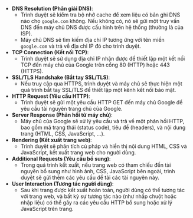 - **DNS Resolution (Phân giải DNS)**:
    - Trình duyệt sẽ kiểm tra bộ nhớ cache để xem liệu có bản ghi DNS nào cho `google.com` không. Nếu không có, nó sẽ gửi một truy vấn DNS đến máy chủ DNS được cấu hình trên hệ thống (thường là của ISP).
    - Máy chủ DNS sẽ tìm kiếm địa chỉ IP tương ứng với tên miền `google.com` và trả về địa chỉ IP đó cho trình duyệt.
- **TCP Connection (Kết nối TCP)**:
    - Trình duyệt sẽ sử dụng địa chỉ IP nhận được để thiết lập một kết nối TCP đến máy chủ của Google trên cổng 80 (HTTP) hoặc 443 (HTTPS).
- **SSL/TLS Handshake (Bắt tay SSL/TLS)**:
    - Nếu truy cập qua HTTPS, trình duyệt và máy chủ sẽ thực hiện một quá trình bắt tay SSL/TLS để thiết lập một kênh kết nối bảo mật.
- **HTTP Request (Yêu cầu HTTP)**:
    - Trình duyệt sẽ gửi một yêu cầu HTTP GET đến máy chủ Google để yêu cầu tài nguyên trang chủ của Google.
- **Server Response (Phản hồi từ máy chủ)**:
    - Máy chủ của Google sẽ xử lý yêu cầu và trả về một phản hồi HTTP, bao gồm mã trạng thái (status code), tiêu đề (headers), và nội dung trang (HTML, CSS, JavaScript, ...).
- **Rendering (Kết xuất trang web)**:
    - Trình duyệt sẽ phân tích cú pháp và hiển thị nội dung HTML, CSS và JavaScript, kết xuất trang web cho người dùng.
- **Additional Requests (Yêu cầu bổ sung)**:
    - Trong quá trình kết xuất, nếu trang web có tham chiếu đến tài nguyên bổ sung như hình ảnh, CSS, JavaScript bên ngoài, trình duyệt sẽ gửi thêm các yêu cầu để tải các tài nguyên này.
- **User Interaction (Tương tác người dùng)**:
    - Sau khi trang được kết xuất hoàn toàn, người dùng có thể tương tác với trang web, và bất kỳ sự tương tác nào (như nhấp chuột hoặc nhập liệu) có thể gây ra các yêu cầu HTTP bổ sung hoặc xử lý JavaScript trên trang.